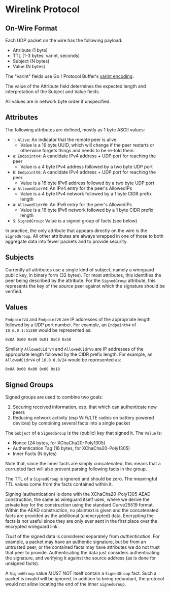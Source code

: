# Wirelink Protocol

## On-Wire Format

Each UDP packet on the wire has the following payload:

* Attribute (1 byte)
* TTL (1-3 bytes: varint, seconds)
* Subject (N bytes)
* Value (N bytes)

The "varint" fields use Go / Protocol Buffer's
[varint encoding](https://developers.google.com/protocol-buffers/docs/encoding#varints).

The value of the Attribute field determines the expected length and
interpretation of the Subject and Value fields.

All values are in network byte order if unspecified.

## Attributes

The following attributes are defined, mostly as 1 byte ASCII values:

* `!`: `Alive`: An indicator that the remote peer is alive
  * Value is a 16 byte UUID, which will change if the peer restarts or
    otherwise forgets things and needs to be re-told them.
* `e`: `EndpointV4`: A candidate IPv4 address + UDP port for reaching the peer
  * Value is a 4 byte IPv4 address followed by a two byte UDP port
* `E`: `EndpointV6`: A candidate IPv4 address + UDP port for reaching the peer
  * Value is a 16 byte IPv6 address followed by a two byte UDP port
* `a`: `AllowedCidrV4`: An IPv4 entry for the peer's AllowedIPs
  * Value is a 4 byte IPv4 network followed by a 1 byte CIDR prefix length
* `A`: `AllowedCidrV6`: An IPv6 entry for the peer's AllowedIPs
  * Value is a 16 byte IPv6 network followed by a 1 byte CIDR prefix length
* `S`: `SignedGroup`: Value is a signed group of facts (see below)

In practice, the only attribute that appears directly on the wire is the
`SignedGroup`. All other attributes are always wrapped in one of those to both
aggregate data into fewer packets and to provide security.

## Subjects

Currently all attributes use a single kind of subject, namely a wireguard
public key, in binary form (32 bytes). For most attributes, this identifies the
peer being described by the attribute. For the `SignedGroup` attribute, this
represents the key of the _source_ peer against which the signature should be
verified.

## Values

`EndpointV4` and `EndpointV6` are IP addresses of the appropriate length
followed by a UDP port number. For example, an `EndpointV4` of `10.0.0.1:51280`
would be represented as:

    0x0A 0x00 0x00 0x01 0xC8 0x50

Similarly `AllowedCidrV4` and `AllowedCidrV6` are IP addresses of the
appropriate length followed by the CIDR prefix length. For example, an
`AllowedCidrV4` of `10.0.0.0/24` would be represented as:

    0x0A 0x00 0x00 0x00 0x18

## Signed Groups

Signed groups are used to combine two goals:

1. Securing received information, esp. that which can authenticate new peers
2. Reducing network activity (esp WiFi/LTE radios on battery powered devices)
   by combining several facts into a single packet

The `Subject` of a `SignedGroup` is the (public) key that signed it. The
`Value` is:

* Nonce (24 bytes, for XChaCha20-Poly1305)
* Authentication Tag (16 bytes, for XChaCha20-Poly1305)
* Inner Facts (N bytes)

Note that, since the inner facts are simply concatenated, this means that a
corrupted fact will also prevent parsing following facts in the group.

The TTL of a `SignedGroup` is ignored and should be zero. The meaningful TTL
values come from the facts contained within it.

Signing (authentication) is done with the XChaCha20-Poly1305 AEAD construction,
the same as wireguard itself uses, where we derive the private key for the
construction using the standard Curve25519 format. Within the AEAD
construction, no plaintext is given and the concatenated facts are provided as
the additional (unencrypted) data. Encrypting the facts is not useful since
they are only ever sent in the first place over the encrypted wireguard link.

_Trust_ of the signed data is considered separately from _authentication_. For
example, a packet may have an authentic signature, but be from an untrusted
peer, or the contained facts may have attributes we do not trust that peer to
provide. Authenticating the data just considers authenticating the signature,
and verifying it against the source address (as is done for unsigned facts).

A `SignedGroup` value _MUST NOT_ itself contain a `SignedGroup` fact. Such a
packet is invalid will be ignored. In addition to being redundant, the protocol
would not allow locating the end of the inner `SignedGroup`.
